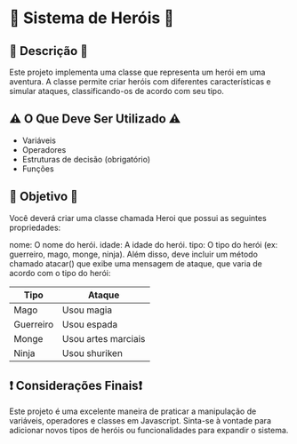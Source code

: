 # 📝 Sistema de Heróis 📝

## 📄 Descrição 📄
Este projeto implementa uma classe que representa um herói em uma aventura. A classe permite criar heróis com diferentes características e simular ataques, classificando-os de acordo com seu tipo.

## ⚠️ O Que Deve Ser Utilizado ⚠️

- Variáveis
- Operadores
- Estruturas de decisão (obrigatório)
- Funções

## 🎯 Objetivo 🎯
Você deverá criar uma classe chamada Heroi que possui as seguintes propriedades:

nome: O nome do herói.
idade: A idade do herói.
tipo: O tipo do herói (ex: guerreiro, mago, monge, ninja).
Além disso, deve incluir um método chamado atacar() que exibe uma mensagem de ataque, que varia de acordo com o tipo do herói:

| Tipo      | Ataque                |
|-----------|-----------------------|
| Mago      | Usou magia            |
| Guerreiro | Usou espada           |
| Monge     | Usou artes marciais   |
| Ninja     | Usou shuriken         |

## ❗ Considerações Finais❗ 
Este projeto é uma excelente maneira de praticar a manipulação de variáveis, operadores e classes em Javascript. Sinta-se à vontade para adicionar novos tipos de heróis ou funcionalidades para expandir o sistema.
